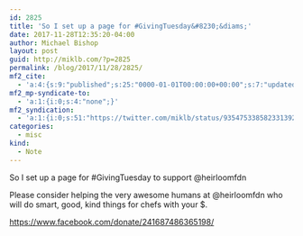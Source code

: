 ```yaml
---
id: 2825
title: 'So I set up a page for #GivingTuesday&#8230;&diams;'
date: 2017-11-28T12:35:20-04:00
author: Michael Bishop
layout: post
guid: http://miklb.com/?p=2825
permalink: /blog/2017/11/28/2825/
mf2_cite:
  - 'a:4:{s:9:"published";s:25:"0000-01-01T00:00:00+00:00";s:7:"updated";s:25:"0000-01-01T00:00:00+00:00";s:8:"category";a:1:{i:0;s:0:"";}s:6:"author";a:0:{}}'
mf2_mp-syndicate-to:
  - 'a:1:{i:0;s:4:"none";}'
mf2_syndication:
  - 'a:1:{i:0;s:51:"https://twitter.com/miklb/status/935475338582331392";}'
categories:
  - misc
kind:
  - Note
---
```

So I set up a page for #GivingTuesday to support @heirloomfdn 

Please consider helping the very awesome humans at @heirloomfdn who will do smart, good, kind things for chefs with your $. 

https://www.facebook.com/donate/241687486365198/